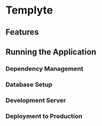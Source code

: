 # Templyte

## Features

## Running the Application

### Dependency Management

### Database Setup

### Development Server

### Deployment to Production
